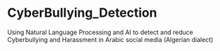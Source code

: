 # CyberBullying_Detection
Using Natural Language Processing and AI to detect and reduce Cyberbullying and Harassment in Arabic social media (Algerian dialect)
